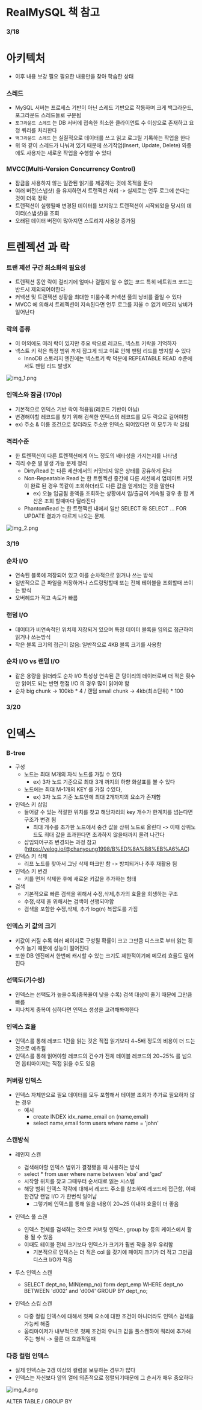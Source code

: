 # RealMySQL 책 참고

### 3/18

# 아키텍처
- 이후 내용 보강 필요 필요한 내용만을 찾아 학습한 상태 

### 스레드
- MySQL 서버는 프로세스 기반이 아닌 스레드 기반으로 작동하며 크게 백그라운드, 포그라운드 스레드들로 구분됨
- `포그라운드 스레드` 는 DB 서버에 접속한 최소한 클라이언트 수 이상으로 존재하고 요청 쿼리를 처리한다
- `백그라운드 스레드` 는 실질적으로 데이터를 쓰고 읽고 로그릴 기록하는 작업을 한다
- 위 와 같이 스레드가 나눠져 있기 때문에 쓰기작업(Insert, Update, Delete) 와중에도 사용자는 새로운 작업을 수행할 수 있다

### MVCC(Multi-Version Concurrency Control)
- 잠금을 사용하지 않는 일관된 읽기를 제공하는 것에 목적을 둔다
- 여러 버전(스냅샷) 을 유지하면서 트랜잭션 처리 -> 실제로는 언두 로그에 쓴다는 것이 더욱 정확
- 트랜잭션이 실행될때 변경된 데이터를 보지않고 트랜잭션이 시작되었을 당시의 데이터(스냅샷)을 조회
- 오래된 데이터 버전이 많아지면 스토리지 사용량 증가됨

# 트렌젝션 과 락

###  트랜 제션 구간 최소화의 필요성
  - 트렌젝션 동안 락이 걸리기에 얼마나 걸릴지 알 수 없는 코드 특히 네트워크 코드는 반드시 제외되어야한다
  - 커넥션 및 트랜잭션 상황을 최대한 미룰수록 커넥션 풀의 낭비를 줄일 수 있다
  - MVCC 에 의해서 트레젝션이 지속된다면 언두 로그를 지울 수 없기 메모리 낭비가 일어난다

### 락의 종류
- 이 이외에도 여러 락이 있지만 주요 락으로 레코드, 넥스트 키락을 기억하자
- 넥스트 키 락은 특정 범위 까지 잠그게 되고 이로 인해 팬텀 리드를 방지할 수 있다 
  - InnoDB 스토리지 엔진에는 넥스트키 락 덕분에 REPEATABLE READ 수준에서도 팬텀 리드 발생X 

![img_1.png](img_1.png)

### 인덱스와 잠금 (170p)
- 기본적으로 인덱스 기반 락이 적용됨(레코드 기반이 아님)
- 변경해야할 레코드를 찾기 위해 검색한 인덱스의 레코드를 모두 락으로 걸어야함
- ex) 주소 & 이름 조건으로 찾더라도 주소만 인덱스 되어있다면 이 모두가 락 걸림 

### 격리수준
- 한 트렌젝션이 다른 트렌젝션에게 어느 정도의 배타성을 가지는지를 나타냄
- 격리 수준 별 발생 가능 문제 정리
  - DirtyRead 는 다른 세션에서의 커밋되지 않은 상태를 공유하게 된다
  - Non-Repeatable Read 는 한 트렌젝션 중간에 다른 세션에서 업데이트 커밋이 완료 된 경우 똑같이 조회하더라도 다른 값을 얻게되는 것을 말한다
    - ex) 오늘 입금됨 총액을 조회하는 상황에서 입/출금이 계속될 경우 총 합 계산은 조회 할때마다 달라진다
  - PhantomRead 는 한 트랜잭션 내에서 일반 SELECT 와 SELECT ... FOR UPDATE 결과가 다르게 나오는 문제.

![img_2.png](img_2.png)


### 3/19

### 순차 I/O
- 연속된 블록에 저장되어 있고 이를 순차적으로 읽거나 쓰는 방식
- 일반적으로 큰 파일을 저장하거나 스트링밍할때 또는 전체 테이블을 조회할때 쓰이는 방식
- 오버헤드가 적고 속도가 빠름

### 랜덤 I/O
- 데이터가 비연속적인 위치제 저장되거 있으며 특정 데이터 블록을 임의로 접근하여 읽거나 쓰는방식
- 작은 블록 크기의 접근이 많음: 일반적으로 4KB 블록 크기를 사용함

### 순차 I/O vs 랜덤 I/O
- 같은 용량을 읽더라도 순차 I/O 특성상 연속된 큰 덩이리의 데이터로써 더 적은 횟수만 읽어도 되는 반면 랜점 I/O 의 경우 많이 읽어야 함
- 순차 big chunk -> 100kb * 4 / 랜덤 small chunk -> 4kb(최소단위) * 100

### 3/20
# 인덱스

### B-tree
- 구성
  - 노드는 최대 M개의 자식 노드를 가질 수 있다
    - ex) 3차 노드 기준으로 최대 3개 까지의 하향 화살표를 볼 수 있다 
  - 노드에는 최대 M-1개의 KEY 를 가질 수있다,
    - ex) 3차 노드 기준 노드안에 최대 2개까지의 요소가 존재함
- 인덱스 키 삽입
  - 들어갈 수 있는 적절한 위치를 찾고 해당자리의 key 개수가 한계치를 넘는다면 구조가 변경 됨
    - 최대 개수를 초가한 노드에서 중간 값을 상위 노드로 올린다 -> 이때 상위노드도 최대 값을 초과한다면 초과하지 않을때까지 올려 나간다
  - 삽입되어구조 변경되는 과정 참고(https://velog.io/@chanyoung1998/B%ED%8A%B8%EB%A6%AC)
- 인덱스 키 삭제
  - 리프 노드를 찾아서 그냥 삭제 마크만 함 -> 방치되거나 추후 재활용 됨
- 인덱스 키 변경
  - 키를 먼저 삭제한 후에 새로운 키값을 추가하는 형태
- 검색
  - 기본적으로 빠른 검색을 위해서 수정,삭제,추가의 효율을 희생하는 구조 
  - 수정,삭제 을 위해서는 검색이 선행되야함 
  - 검색을 포함한 수정,삭제, 추가 log(n) 복잡도를 가짐

### 인덱스 키 값의 크기
- 키값이 커질 수록 여러 페이지로 구성될 확률이 크고 그만큼 디스크로 부터 읽는 횟수가 늘기 때문에 성능이 떨어진다
- 또한 DB 엔진에서 한번에 캐시할 수 있는 크기도 제한적이기에 메모리 효율도 떨어진다

### 선택도(기수성)
- 인덱스는 선택도가 높을수록(중복율이 낮을 수록) 검색 대상이 줄기 때문에 그만큼 빠름
- 지나치게 중복이 심하다면 인덱스 생성을 고려해봐야한다

### 인덱스 효율
- 인덱스를 통해 레코드 1건을 읽는 것은 직접 읽기보다 4~5배 정도의 비용이 더 드는 것으로 예측됨
- 인덱스를 통해 읽어야할 레코드의 건수가 전체 테이블 레코드의 20~25% 를 넘으면 옵티마이저는 직접 읽을 수도 있음

### 커버링 인덱스
- 인덱스 자체만으로 필요 데이터를 모두 포함해서 테이블 조회가 추가로 필요하자 않는 경우
  - 예시
    - create INDEX idx_name_email on (name,email)
    - select name,email form users where name = 'john' 

### 스캔방식
- 레인지 스캔
  - 검색해야할 인덱스 범위가 결정됐을 때 사용하는 방식 
  - select * from user where name between 'eba' and 'gad'
  - 시작할 위치를 찾고 그때부터 순서대로 읽는 시스템
  - 해당 범위 인덱스 각각에 대해서 레코드 주소를 참조하여 레코드에 접근함, 이때 한건당 랜덤 I/O 가 한번씩 일어남
    - 그렇기에 인덱스를 통해 읽을 내용이 20~25 이내야 효율이 더 좋음

- 인덱스 풀 스캔
  - 인덱스 전체를 검색하는 것으로 커버링 인덱스, group by 등의 케이스에서 활용 될 수 있음
  - 이때도 테이블 전체 크기보다 인덱스가 크기가 훨씬 작을 경우 유리함
    - 기본적으로 인덱스는 더 적은 col 을 갖기에 페이지 크기가 더 적고 그만큼 디스크 I/O가 적음

- 루스 인덱스 스캔
  - SELECT dept_no, MIN(emp_no) form dept_emp WHERE dept_no BETWEEN 'd002' and 'd004' GROUP BY dept_no;

- 인덱스 스킵 스캔
  - 다중 컬럼 인덱스에 대해서 첫째 요소에 대한 조건이 아니더라도 인덱스 검색을 가능케 해줌
  - 옵티마이저가 내부적으로 첫째 조건의 유니크 값을 풀스캔하여 쿼리에 추가해주는 형식 -> 물론 더 효과적일때

### 다중 컬럼 인덱스
- 실제 인덱스는 2갱 이상의 컬럼을 보유하는 경우가 많다
- 인덱스는 자신보다 앞의 열에 의존적으로 정렬되기때문에 그 순서가 매우 중요하다





![img_4.png](img_4.png)



ALTER TABLE / GROUP BY